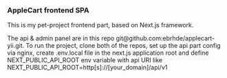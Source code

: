 <h3>AppleCart frontend SPA</h3>

<p>This is my pet-project frontend part, based on Next.js framework.</p>

<p>The api & admin panel are in this repo git@github.com:ebrhde/applecart-yii.git. To run the project, clone both of the repos, set up the api part config via nginx, create .env.local file in the next.js application root and define NEXT_PUBLIC_API_ROOT env variable with api URI like NEXT_PUBLIC_API_ROOT=http[s]://[your_domain]/api/v1</p>
